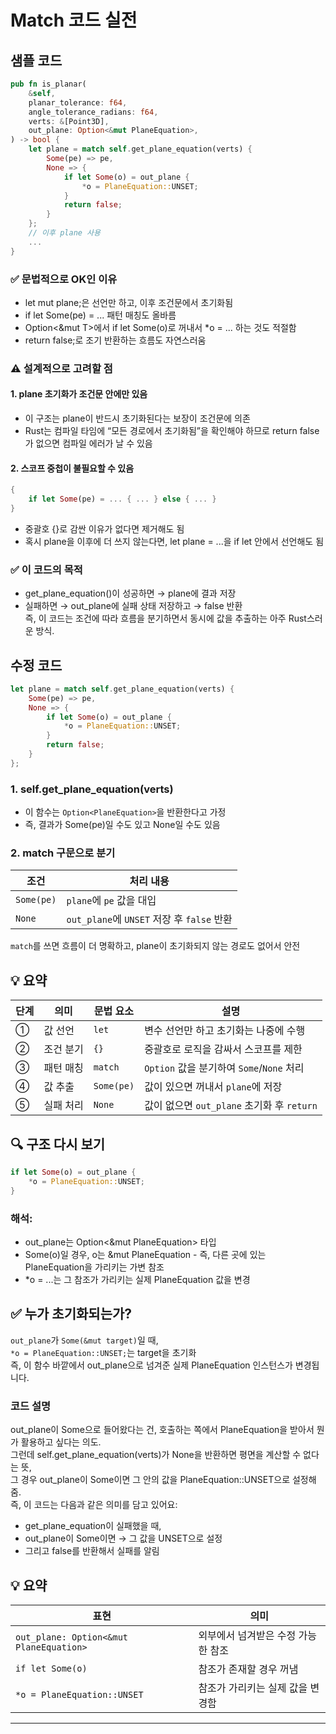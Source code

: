 # Match 코드 실전

## 샘플 코드

```rust
pub fn is_planar(
    &self,
    planar_tolerance: f64,
    angle_tolerance_radians: f64,
    verts: &[Point3D],
    out_plane: Option<&mut PlaneEquation>,
) -> bool {
    let plane = match self.get_plane_equation(verts) {
        Some(pe) => pe,
        None => {
            if let Some(o) = out_plane {
                *o = PlaneEquation::UNSET;
            }
            return false;
        }
    };
    // 이후 plane 사용
    ...
}
```

### ✅ 문법적으로 OK인 이유
- let mut plane;은 선언만 하고, 이후 조건문에서 초기화됨
- if let Some(pe) = ... 패턴 매칭도 올바름
- Option<&mut T>에서 if let Some(o)로 꺼내서 *o = ... 하는 것도 적절함
- return false;로 조기 반환하는 흐름도 자연스러움

### ⚠️ 설계적으로 고려할 점

#### 1. plane 초기화가 조건문 안에만 있음
- 이 구조는 plane이 반드시 초기화된다는 보장이 조건문에 의존
- Rust는 컴파일 타임에 “모든 경로에서 초기화됨”을 확인해야 하므로
return false가 없으면 컴파일 에러가 날 수 있음

#### 2. 스코프 중첩이 불필요할 수 있음
```rust
{
    if let Some(pe) = ... { ... } else { ... }
}
```
- 중괄호 {}로 감싼 이유가 없다면 제거해도 됨
- 혹시 plane을 이후에 더 쓰지 않는다면, let plane = ...을 if let 안에서 선언해도 됨


### ✅ 이 코드의 목적
- get_plane_equation()이 성공하면 → plane에 결과 저장  
- 실패하면 → out_plane에 실패 상태 저장하고 → false 반환  
즉, 이 코드는 조건에 따라 흐름을 분기하면서 동시에 값을 추출하는 아주 Rust스러운 방식.  


## 수정 코드
```rust
let plane = match self.get_plane_equation(verts) {
    Some(pe) => pe,
    None => {
        if let Some(o) = out_plane {
            *o = PlaneEquation::UNSET;
        }
        return false;
    }
};

```
### 1. self.get_plane_equation(verts)
- 이 함수는 `Option<PlaneEquation>`을 반환한다고 가정
- 즉, 결과가 Some(pe)일 수도 있고 None일 수도 있음

### 2. match 구문으로 분기
| 조건      | 처리 내용                       |
|-----------|----------------------------------|
| `Some(pe)` | `plane`에 `pe` 값을 대입         |
| `None`     | `out_plane`에 `UNSET` 저장 후 `false` 반환 |


`match`를 쓰면 흐름이 더 명확하고, plane이 초기화되지 않는 경로도 없어서 안전  


## 💡 요약
| 단계 | 의미            | 문법 요소     | 설명                                      |
|------|-----------------|---------------|-------------------------------------------|
| ①    | 값 선언         | `let`         | 변수 선언만 하고 초기화는 나중에 수행       |
| ②    | 조건 분기       | `{}`          | 중괄호로 로직을 감싸서 스코프를 제한        |
| ③    | 패턴 매칭       | `match`       | `Option` 값을 분기하여 `Some`/`None` 처리   |
| ④    | 값 추출         | `Some(pe)`    | 값이 있으면 꺼내서 `plane`에 저장          |
| ⑤    | 실패 처리       | `None`        | 값이 없으면 `out_plane` 초기화 후 `return` |


## 🔍 구조 다시 보기
```rust
if let Some(o) = out_plane {
    *o = PlaneEquation::UNSET;
}
```

### 해석:
- out_plane는 Option<&mut PlaneEquation> 타입  
- Some(o)일 경우, o는 &mut PlaneEquation - 즉, 다른 곳에 있는 PlaneEquation을 가리키는 가변 참조  
- *o = ...는 그 참조가 가리키는 실제 PlaneEquation 값을 변경  

## ✅ 누가 초기화되는가?
`out_plane`가 `Some(&mut target)`일 때,  
`*o = PlaneEquation::UNSET;`는 target을 초기화  
즉, 이 함수 바깥에서 out_plane으로 넘겨준 실제 PlaneEquation 인스턴스가 변경됩니다.  

### 코드 설명
out_plane이 Some으로 들어왔다는 건, 호출하는 쪽에서 PlaneEquation을 받아서 뭔가 활용하고 싶다는 의도.  
그런데 self.get_plane_equation(verts)가 None을 반환하면 평면을 계산할 수 없다는 뜻,  
그 경우 out_plane이 Some이면 그 안의 값을 PlaneEquation::UNSET으로 설정해줌.  
즉, 이 코드는 다음과 같은 의미를 담고 있어요:
- get_plane_equation이 실패했을 때,
- out_plane이 Some이면 → 그 값을 UNSET으로 설정
- 그리고 false를 반환해서 실패를 알림

## 💡 요약
| 표현                     | 의미                                 |
|--------------------------|--------------------------------------|
| `out_plane: Option<&mut PlaneEquation>` | 외부에서 넘겨받은 수정 가능한 참조 |
| `if let Some(o)`         | 참조가 존재할 경우 꺼냄              |
| `*o = PlaneEquation::UNSET` | 참조가 가리키는 실제 값을 변경함     |

---

